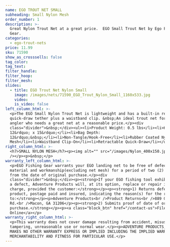 ```yaml
---
name: EGO TROUT NET SMALL
subheading: Small Nylon Mesh
order_number: 1
description: >-
  Great Nylon Trout Net at a great price.  EGO Small Trout Net by Ego Fishing
  Gear.
categories:
  - ego-trout-nets
price: 11.99
sku: 71590
show_as_crosssells: false
tag_color:
tag_text:
filter_handle:
filter_hoop:
filter_mesh:
slides:
  - title: EGO Trout Net Nylon Small
    image: /images/nets/71590_EGO_Trout_Nylon_Small_1160x533.jpg
    video:
    is_video: false
left_column_html: >-
  <p>The EGO Small Nylon Trout Net is lightweight and has a built-in retractable
  quick-draw tether plus a waistband clip. &nbsp;An ideal trout net for the
  angler who needs a great net at a reasonable price.</p><div
  class="divider">&nbsp;</div><ul><li>Product Weight: 0.5 lbs</li><li>Hoop:
  12&rdquo; x 15&rdquo;</li><li>Bag Depth:
  12&rdquo;&nbsp;</li><li>Non-Tangle/Hook-Free</li><li>Rubber Coated Nylon
  Mesh</li><li>Waistband Clip-On</li><li>Retractable Quick-Draw</li></ul>
right_column_html: >-
  <h7>SMALL NYLON MESH</h7><p><img alt="" src="/images/Nylon_400x150.jpg"
  /></p><p>&nbsp;</p>
warranty_left_column_html: >-
  <p>EGO Fishing Gear warrants your EGO landing net to be free of defects in
  material and workmanship(excluding net mesh) for a period of two (2) years
  from the date of original purchase.</p><div
  class="divider">&nbsp;</div><p><strong>If your EGO fishing tool exhibits such
  a defect, Adventure Products will, at its option, replace or repair it without
  charge, provided the customer:</strong></p><p><strong>1) Returns defective
  product, postage paid and insured, indicating the reason(s) for the return
  to:</strong></p><p>Adventure Products<br />Product Returns<br />889 Guy Paine
  Rd.<br />Macon, GA 31206</p><p><strong>2) Submits proof of date of original
  purchase.</strong></p><p><a class="block_btn" href="/contact-us">File Claim
  Online</a></p>
warranty_right_column_html: >-
  <p>This warranty does not cover damage resulting from accident, misuse, abuse,
  tampering, unreasonable use or normal wear.</p><p>ADVENTURE PRODUCTS, INC.
  MAKES NO OTHER WARRANTY EXPRESS OR IMPLIED INCLUDING THE IMPLIED WARRANTIES OF
  MERCHANTABILITY AND FITNESS FOR PARTICULAR USE.</p>
---
```

